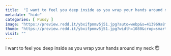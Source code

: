 ```yaml
---
title:  "I want to feel you deep inside as you wrap your hands around my neck 😇"
metadate: "hide"
categories: [ Pussy ]
image: "https://preview.redd.it/ybxifpnmv5j51.jpg?auto=webp&s=413969a8f0087cd3151b385bf09043c5a894e72f"
thumb: "https://preview.redd.it/ybxifpnmv5j51.jpg?width=1080&crop=smart&auto=webp&s=039cdcd62d47a9fad99cb39801087e1cde460a21"
visit: ""
---
```

I want to feel you deep inside as you wrap your hands around my neck 😇
